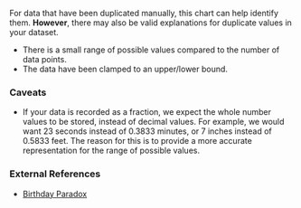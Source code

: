 For data that have been duplicated manually, this chart can help identify them. **However**, there may also be valid explanations for duplicate values in your dataset.

-   There is a small range of possible values compared to the number of data points.
-   The data have been clamped to an upper/lower bound.

### Caveats

-   If your data is recorded as a fraction, we expect the whole number values to be stored, instead of decimal values. For example, we would want 23 seconds instead of 0.3833 minutes, or 7 inches instead of 0.5833 feet. The reason for this is to provide a more accurate representation for the range of possible values.

### External References

-   [Birthday Paradox](https://en.wikipedia.org/wiki/Birthday_problem)
